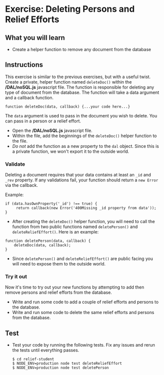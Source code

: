 # Exercise: Deleting Persons and Relief Efforts

## What you will learn

- Create a helper function to remove any document from the database

## Instructions

This exercise is similar to the previous exercises, but with a useful twist.  Create a private, helper function named `deleteDoc()` within the **/DAL/noSQL.js** javascript file.  The function is responsible for deleting any type of document from the database. The function will take a data argument and a callback function.

```
function deleteDoc(data, callback) {...your code here...}
```

The `data` argument is used to pass in the document you wish to delete.   You can pass in a person or a relief effort.

- Open the **/DAL/noSQL.js** javascript file.
- Within the file, add the beginnings of the `deleteDoc()` helper function to the file.
- _Do not_ add the function as a new property to the `dal` object.  Since this is a private function, we won't export it to the outside world.

### Validate

Deleting a document requires that your data contains at least an `_id` and `_rev` property.  If any validations fail, your function should return a `new Error` via the callback.

Example:

```
if (data.hasOwnProperty('_id') !== true) {
     return callback(new Error('400Missing _id property from data'));
}
```

- After creating the `deleteDoc()` helper function, you will need to call the function from two public functions named `deletePerson()` and `deleteReliefEffort()`.  Here is an example:

```
function deletePerson(data, callback) {
    deleteDoc(data, callback);
}
```
- Since `deletePerson()` and `deleteReliefEffort()` are public facing you will need to expose them to the outside world.

### Try it out

Now it's time to try out your new functions by attempting to add then remove persons and relief efforts from the database.  

- Write and run some code to add a couple of relief efforts and persons to the database.
- Write and run some code to delete the same relief efforts and persons from the database.

## Test
- Test your code by running the following tests.  Fix any issues and rerun the tests until everything passes.  

   ```
   $ cd relief-student
   $ NODE_ENV=production node test deleteReliefEffort
   $ NODE_ENV=production node test deletePerson
   ```
